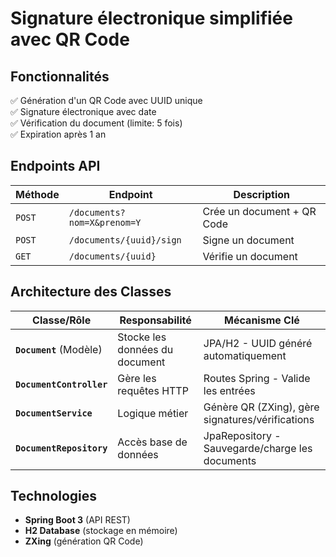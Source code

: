 # Signature électronique simplifiée avec QR Code  

## Fonctionnalités  
✅ Génération d'un QR Code avec UUID unique  
✅ Signature électronique avec date  
✅ Vérification du document (limite: 5 fois)  
✅ Expiration après 1 an  

##  Endpoints API  
| Méthode | Endpoint                     | Description                          |
|---------|-----------------------------|--------------------------------------|
| `POST`  | `/documents?nom=X&prenom=Y` | Crée un document + QR Code          |
| `POST`  | `/documents/{uuid}/sign`    | Signe un document                   |
| `GET`   | `/documents/{uuid}`         | Vérifie un document                 |

##  Architecture des Classes
| Classe/Rôle | Responsabilité | Mécanisme Clé |
|-------------|----------------|---------------|
| **`Document`** (Modèle) | Stocke les données du document | JPA/H2 - UUID généré automatiquement |
| **`DocumentController`** | Gère les requêtes HTTP | Routes Spring - Valide les entrées |
| **`DocumentService`** | Logique métier | Génère QR (ZXing), gère signatures/vérifications |
| **`DocumentRepository`** | Accès base de données | JpaRepository - Sauvegarde/charge les documents |

##  Technologies  
- **Spring Boot 3** (API REST)  
- **H2 Database** (stockage en mémoire)  
- **ZXing** (génération QR Code)  


